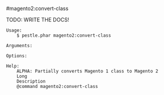 #magento2:convert-class

TODO: WRITE THE DOCS!
    
    Usage: 
        $ pestle.phar magento2:convert-class
    
    Arguments:
    
    Options:
    
    Help:
        ALPHA: Partially converts Magento 1 class to Magento 2
        Long
        Description
        @command magento2:convert-class
    
    
    